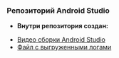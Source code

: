 ### Репозиторий Android Studio  
- **Внутри репозитория создан:**
+ [Видео сборки Android Studio](https://github.com/MelikovGraf/Android-Studio-/blob/main/reminder_videoplay.txt "Видео сборки Android Studio")
+ [Файл с выгруженными логами](https://github.com/MelikovGraf/Android-Studio-/blob/main/error-log.txt "Файл с выгруженными логами")
